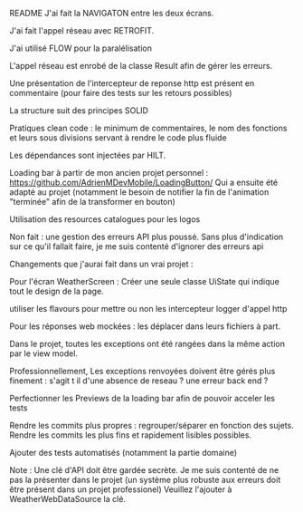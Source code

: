 README
J'ai fait la NAVIGATON entre les deux écrans.

J'ai fait l'appel réseau avec RETROFIT.

J'ai utilisé FLOW pour la paralélisation

L'appel réseau est enrobé de la classe Result afin de gérer les erreurs.

Une présentation de l'intercepteur de reponse http est présent en commentaire (pour faire des tests sur les retours possibles)

La structure suit des principes SOLID

Pratiques clean code : le minimum de commentaires, le nom des fonctions et leurs sous divisions servant à rendre le code plus fluide

Les dépendances sont injectées par HILT.

Loading bar à partir de mon ancien projet personnel : https://github.com/AdrienMDevMobile/LoadingButton/
Qui a ensuite été adapté au projet (notamment le besoin de notifier la fin de l'animation "terminée" afin de la transformer en bouton)

Utilisation des resources catalogues pour les logos



Non fait : une gestion des erreurs API plus poussé.
Sans plus d'indication sur ce qu'il fallait faire, je me suis contenté d'ignorer des erreurs api



Changements que j'aurai fait dans un vrai projet :

Pour l'écran WeatherScreen : Créer une seule classe UiState qui indique tout le design de la page.

utiliser les flavours pour mettre ou non les intercepteur logger d'appel http

Pour les réponses web mockées : les déplacer dans leurs fichiers à part.

Dans le projet, toutes les exceptions ont été rangées dans la même action par le view model. 

Professionnellement, Les exceptions renvoyées doivent être gérés plus finement : s'agit t il d'une absence de reseau ? une erreur back end ?

Perfectionner les Previews de la loading bar afin de pouvoir acceler les tests

Rendre les commits plus propres : regrouper/séparer en fonction des sujets. Rendre les commits les plus fins et rapidement lisibles possibles.

Ajouter des tests automatisés (notamment la partie domaine)

Note : Une clé d'API doit être gardée secrète.
Je me suis contenté de ne pas la présenter dans le projet (un système plus robuste aux erreurs doit être présent dans un projet professionel)
Veuillez l'ajouter à WeatherWebDataSource la clé.
